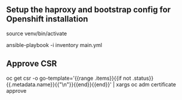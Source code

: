 ## Setup the haproxy and bootstrap config for Openshift installation

source venv/bin/activate

ansible-playbook -i inventory main.yml

## Approve CSR

oc get csr -o go-template='{{range .items}}{{if not .status}}{{.metadata.name}}{{"\n"}}{{end}}{{end}}' | xargs oc adm certificate approve